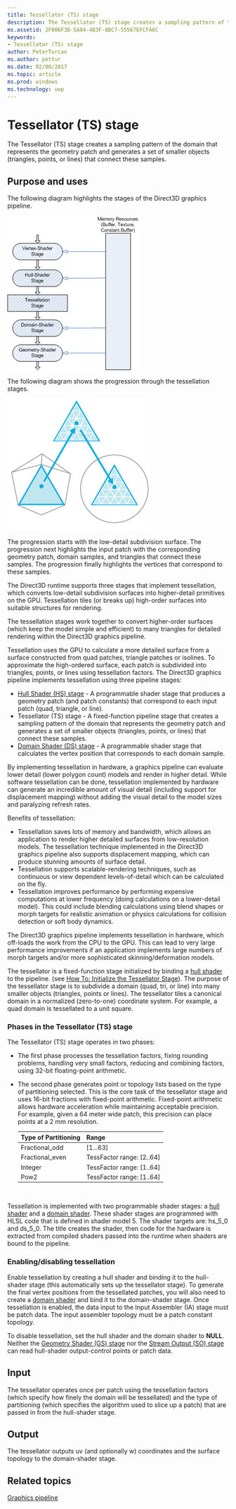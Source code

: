 ```yaml
---
title: Tessellator (TS) stage
description: The Tessellator (TS) stage creates a sampling pattern of the domain that represents the geometry patch and generates a set of smaller objects (triangles, points, or lines) that connect these samples.
ms.assetid: 2F006F3D-5A04-4B3F-8BC7-55567EFCFA6C
keywords:
- Tessellator (TS) stage
author: PeterTurcan
ms.author: pettur
ms.date: 02/08/2017
ms.topic: article
ms.prod: windows
ms.technology: uwp
---
```


# Tessellator (TS) stage


The Tessellator (TS) stage creates a sampling pattern of the domain that represents the geometry patch and generates a set of smaller objects (triangles, points, or lines) that connect these samples.

## <span id="Purpose_and_uses"></span><span id="purpose_and_uses"></span><span id="PURPOSE_AND_USES"></span>Purpose and uses


The following diagram highlights the stages of the Direct3D graphics pipeline.

![diagram of the direct3d 11 pipeline that highlights the hull-shader, tessellator, and domain-shader stages](images/d3d11-pipeline-stages-tessellation.png)

The following diagram shows the progression through the tessellation stages.

![diagram of tessellation progression](images/tess-prog.png)

The progression starts with the low-detail subdivision surface. The progression next highlights the input patch with the corresponding geometry patch, domain samples, and triangles that connect these samples. The progression finally highlights the vertices that correspond to these samples.

The Direct3D runtime supports three stages that implement tessellation, which converts low-detail subdivision surfaces into higher-detail primitives on the GPU. Tessellation tiles (or breaks up) high-order surfaces into suitable structures for rendering.

The tessellation stages work together to convert higher-order surfaces (which keep the model simple and efficient) to many triangles for detailed rendering within the Direct3D graphics pipeline.

Tessellation uses the GPU to calculate a more detailed surface from a surface constructed from quad patches, triangle patches or isolines. To approximate the high-ordered surface, each patch is subdivided into triangles, points, or lines using tessellation factors. The Direct3D graphics pipeline implements tessellation using three pipeline stages:

-   [Hull Shader (HS) stage](hull-shader-stage--hs-.md) - A programmable shader stage that produces a geometry patch (and patch constants) that correspond to each input patch (quad, triangle, or line).
-   Tessellator (TS) stage - A fixed-function pipeline stage that creates a sampling pattern of the domain that represents the geometry patch and generates a set of smaller objects (triangles, points, or lines) that connect these samples.
-   [Domain Shader (DS) stage](domain-shader-stage--ds-.md) - A programmable shader stage that calculates the vertex position that corresponds to each domain sample.

By implementing tessellation in hardware, a graphics pipeline can evaluate lower detail (lower polygon count) models and render in higher detail. While software tessellation can be done, tessellation implemented by hardware can generate an incredible amount of visual detail (including support for displacement mapping) without adding the visual detail to the model sizes and paralyzing refresh rates.

Benefits of tessellation:

-   Tessellation saves lots of memory and bandwidth, which allows an application to render higher detailed surfaces from low-resolution models. The tessellation technique implemented in the Direct3D graphics pipeline also supports displacement mapping, which can produce stunning amounts of surface detail.
-   Tessellation supports scalable-rendering techniques, such as continuous or view dependent levels-of-detail which can be calculated on the fly.
-   Tessellation improves performance by performing expensive computations at lower frequency (doing calculations on a lower-detail model). This could include blending calculations using blend shapes or morph targets for realistic animation or physics calculations for collision detection or soft body dynamics.

The Direct3D graphics pipeline implements tessellation in hardware, which off-loads the work from the CPU to the GPU. This can lead to very large performance improvements if an application implements large numbers of morph targets and/or more sophisticated skinning/deformation models.

The tessellator is a fixed-function stage initialized by binding a [hull shader](hull-shader-stage--hs-.md) to the pipeline. (see [How To: Initialize the Tessellator Stage](https://msdn.microsoft.com/library/windows/desktop/ff476341)). The purpose of the tessellator stage is to subdivide a domain (quad, tri, or line) into many smaller objects (triangles, points or lines). The tessellator tiles a canonical domain in a normalized (zero-to-one) coordinate system. For example, a quad domain is tessellated to a unit square.

### <span id="Phases_in_the_Tessellator__TS__stage"></span><span id="phases_in_the_tessellator__ts__stage"></span><span id="PHASES_IN_THE_TESSELLATOR__TS__STAGE"></span>Phases in the Tessellator (TS) stage

The Tessellator (TS) stage operates in two phases:

-   The first phase processes the tessellation factors, fixing rounding problems, handling very small factors, reducing and combining factors, using 32-bit floating-point arithmetic.
-   The second phase generates point or topology lists based on the type of partitioning selected. This is the core task of the tessellator stage and uses 16-bit fractions with fixed-point arithmetic. Fixed-point arithmetic allows hardware acceleration while maintaining acceptable precision. For example, given a 64 meter wide patch, this precision can place points at a 2 mm resolution.

    | Type of Partitioning | Range                       |
    |----------------------|-----------------------------|
    | Fractional\_odd      | \[1...63\]                  |
    | Fractional\_even     | TessFactor range: \[2..64\] |
    | Integer              | TessFactor range: \[1..64\] |
    | Pow2                 | TessFactor range: \[1..64\] |

     

Tessellation is implemented with two programmable shader stages: a [hull shader](hull-shader-stage--hs-.md) and a [domain shader](domain-shader-stage--ds-.md). These shader stages are programmed with HLSL code that is defined in shader model 5. The shader targets are: hs\_5\_0 and ds\_5\_0. The title creates the shader, then code for the hardware is extracted from compiled shaders passed into the runtime when shaders are bound to the pipeline.

### <span id="Enabling_disabling_tessellation"></span><span id="enabling_disabling_tessellation"></span><span id="ENABLING_DISABLING_TESSELLATION"></span>Enabling/disabling tessellation

Enable tessellation by creating a hull shader and binding it to the hull-shader stage (this automatically sets up the tessellator stage). To generate the final vertex positions from the tessellated patches, you will also need to create a [domain shader](domain-shader-stage--ds-.md) and bind it to the domain-shader stage. Once tessellation is enabled, the data input to the Input Assembler (IA) stage must be patch data. The input assembler topology must be a patch constant topology.

To disable tessellation, set the hull shader and the domain shader to **NULL**. Neither the [Geometry Shader (GS) stage](geometry-shader-stage--gs-.md) nor the [Stream Output (SO) stage](stream-output-stage--so-.md) can read hull-shader output-control points or patch data.

## <span id="Input"></span><span id="input"></span><span id="INPUT"></span>Input


The tessellator operates once per patch using the tessellation factors (which specify how finely the domain will be tessellated) and the type of partitioning (which specifies the algorithm used to slice up a patch) that are passed in from the hull-shader stage.

## <span id="Output"></span><span id="output"></span><span id="OUTPUT"></span>Output


The tessellator outputs uv (and optionally w) coordinates and the surface topology to the domain-shader stage.

## <span id="related-topics"></span>Related topics


[Graphics pipeline](graphics-pipeline.md)

 

 




